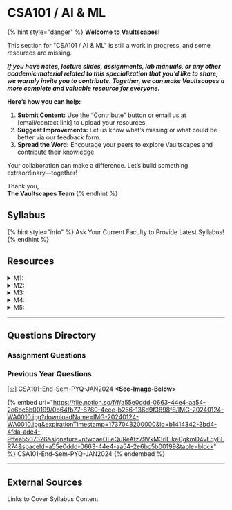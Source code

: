 # CSA101 / AI & ML

{% hint style="danger" %}
**Welcome to Vaultscapes!**

This section for "CSA101 / AI & ML" is still a work in progress, and some resources are missing.

_**If you have notes, lecture slides, assignments, lab manuals, or any other academic material related to this specialization that you’d like to share, we warmly invite you to contribute. Together, we can make Vaultscapes a more complete and valuable resource for everyone.**_

**Here’s how you can help:**

1. **Submit Content:** Use the “Contribute” button or email us at \[email/contact link] to upload your resources.
2. **Suggest Improvements:** Let us know what’s missing or what could be better via our feedback form.
3. **Spread the Word:** Encourage your peers to explore Vaultscapes and contribute their knowledge.

Your collaboration can make a difference. Let’s build something extraordinary—together!

Thank you,\
**The Vaultscapes Team**
{% endhint %}

## Syllabus

{% hint style="info" %}
Ask Your Current Faculty to Provide Latest Syllabus!
{% endhint %}

## Resources

<details>

<summary>M1: </summary>



</details>

<details>

<summary>M2: </summary>



</details>

<details>

<summary>M3: </summary>



</details>

<details>

<summary>M4: </summary>



</details>

<details>

<summary>M5: </summary>



</details>

***

## Questions Directory

### Assignment Questions

### Previous Year Questions

\[⤓] CSA101-End-Sem-PYQ-JAN2024 **\<See-Image-Below>**

{% embed url="https://file.notion.so/f/f/a55e0ddd-0663-44e4-aa54-2e6bc5b00199/0b64fb77-8780-4eee-b256-136d9f3898f8/IMG-20240124-WA0010.jpg?downloadName=IMG-20240124-WA0010.jpg&expirationTimestamp=1737043200000&id=b1414342-3bd4-4fda-ade4-9ffea5507326&signature=ntwcaeOLeQuReAtz79VkM3rlEikeCgkmD4vL5y8LR74&spaceId=a55e0ddd-0663-44e4-aa54-2e6bc5b00199&table=block" %}
&#x20;CSA101-End-Sem-PYQ-JAN2024
{% endembed %}

***

## External Sources

Links to Cover Syllabus Content

